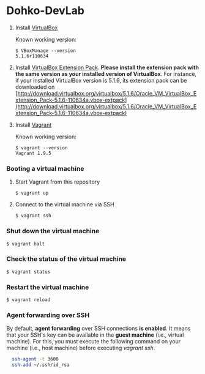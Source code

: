 # Dohko-DevLab

1. Install [VirtualBox](https://www.virtualbox.org/wiki/Downloads)
   
   Known working version:

   ```
   $ VBoxManage --version
   5.1.6r110634
   ```

1. Install [VirtualBox Extension Pack](https://www.virtualbox.org/wiki/Downloads). **Please install the extension pack with the same version as your installed version of VirtualBox**. For instance, if your installed VirtualBox version is 5.1.6, its extension pack can be downloaded on [http://download.virtualbox.org/virtualbox/5.1.6/Oracle_VM_VirtualBox_Extension_Pack-5.1.6-110634a.vbox-extpack](http://download.virtualbox.org/virtualbox/5.1.6/Oracle_VM_VirtualBox_Extension_Pack-5.1.6-110634a.vbox-extpack)

1. Install [Vagrant](http://www.vagrantup.com/downloads.html)

   Known working version:

   ```
   $ vagrant --version
   Vagrant 1.9.5
   ```

### Booting a virtual machine

1. Start Vagrant from this repository

    ```
    $ vagrant up
    ```
2. Connect to the virtual machine via SSH

    ```
    $ vagrant ssh
    ```

### Shut down the virtual machine

  ```
  $ vagrant halt
  ```

### Check the status of the virtual machine

  ```
  $ vagrant status
  ```

### Restart the virtual machine

  ```
  $ vagrant reload
  ```

### Agent forwarding over SSH

By default, **agent forwarding** over SSH connections **is enabled**. It means that your SSH's key can be available in the **guest machine** (i.e., virtual machine). For this, you must execute the following command on your machine (i.e., host machine) before executing _vagrant ssh_.

```bash
  ssh-agent -t 3600
  ssh-add ~/.ssh/id_rsa
```
